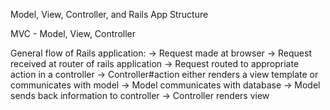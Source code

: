 Model, View, Controller, and Rails App Structure

MVC - Model, View, Controller

General flow of Rails application:
-> Request made at browser
-> Request received at router of rails application
-> Request routed to appropriate action in a controller
-> Controller#action either renders a view template or communicates with model
-> Model communicates with database
-> Model sends back information to controller
-> Controller renders view